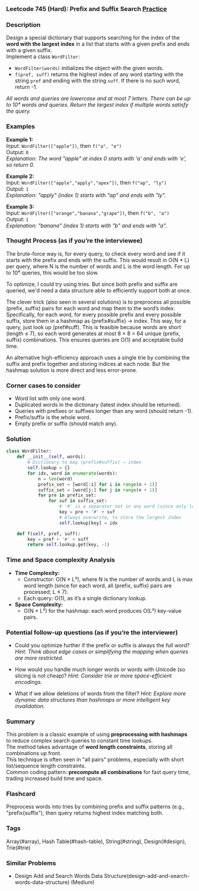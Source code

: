 ### Leetcode 745 (Hard): Prefix and Suffix Search [Practice](https://leetcode.com/problems/prefix-and-suffix-search)

### Description  
Design a special dictionary that supports searching for the index of the **word with the largest index** in a list that starts with a given prefix and ends with a given suffix.  
Implement a class `WordFilter`:
- `WordFilter(words)` initializes the object with the given words.
- `f(pref, suff)` returns the highest index of any word starting with the string `pref` and ending with the string `suff`. If there is no such word, return -1.  

*All words and queries are lowercase and at most 7 letters. There can be up to 10⁴ words and queries. Return the largest index if multiple words satisfy the query.*

### Examples  

**Example 1:**  
Input: `WordFilter(["apple"])`, then `f("a", "e")`  
Output: `0`  
*Explanation: The word "apple" at index 0 starts with 'a' and ends with 'e', so return 0.*

**Example 2:**  
Input: `WordFilter(["apple","apply","apex"])`, then `f("ap", "ly")`  
Output: `1`  
*Explanation: "apply" (index 1) starts with "ap" and ends with "ly".*

**Example 3:**  
Input: `WordFilter(["orange","banana","grape"])`, then `f("b", "a")`  
Output: `1`  
*Explanation: "banana" (index 1) starts with "b" and ends with "a".*

### Thought Process (as if you’re the interviewee)  
The brute-force way is, for every query, to check every word and see if it starts with the prefix and ends with the suffix. This would result in O(N \* L) per query, where N is the number of words and L is the word length. For up to 10⁴ queries, this would be too slow.

To optimize, I could try using tries. But since both prefix and suffix are queried, we'd need a data structure able to efficiently support both at once.

The clever trick (also seen in several solutions) is to preprocess all possible (prefix, suffix) pairs for each word and map them to the word’s index. Specifically, for each word, for every possible prefix and every possible suffix, store them in a hashmap as (prefix#suffix) → index. This way, for a query, just look up (pref#suff). This is feasible because words are short (length ≤ 7), so each word generates at most 8 × 8 = 64 unique (prefix, suffix) combinations. This ensures queries are O(1) and acceptable build time.

An alternative high-efficiency approach uses a single trie by combining the suffix and prefix together and storing indices at each node. But the hashmap solution is more direct and less error-prone.

### Corner cases to consider  
- Word list with only one word.
- Duplicated words in the dictionary (latest index should be returned).
- Queries with prefixes or suffixes longer than any word (should return -1).
- Prefix/suffix is the whole word.
- Empty prefix or suffix (should match any).

### Solution

```python
class WordFilter:
    def __init__(self, words):
        # Dictionary to map (prefix#suffix) → index
        self.lookup = {}
        for idx, word in enumerate(words):
            n = len(word)
            prefix_set = [word[:i] for i in range(n + 1)]
            suffix_set = [word[j:] for j in range(n + 1)]
            for pre in prefix_set:
                for suf in suffix_set:
                    # '#' is a separator not in any word (since only lowercase)
                    key = pre + '#' + suf
                    # Always overwrite, to store the largest index
                    self.lookup[key] = idx

    def f(self, pref, suff):
        key = pref + '#' + suff
        return self.lookup.get(key, -1)
```

### Time and Space complexity Analysis  

- **Time Complexity:**
  - Constructor: O(N × L²), where N is the number of words and L is max word length (since for each word, all (prefix, suffix) pairs are processed; L ≤ 7).
  - Each query: O(1), as it’s a single dictionary lookup.
- **Space Complexity:**
  - O(N × L²) for the hashmap: each word produces O(L²) key-value pairs.

### Potential follow-up questions (as if you’re the interviewer)  

- Could you optimize further if the prefix or suffix is always the full word?
  *Hint: Think about edge cases or simplifying the mapping when queries are more restricted.*

- How would you handle much longer words or words with Unicode (so slicing is not cheap)?
  *Hint: Consider trie or more space-efficient encodings.*

- What if we allow deletions of words from the filter?
  *Hint: Explore more dynamic data structures than hashmaps or more intelligent key invalidation.*

### Summary
This problem is a classic example of using **preprocessing with hashmaps** to reduce complex search queries to constant time lookups.  
The method takes advantage of **word length constraints**, storing all combinations up front.  
This technique is often seen in "all pairs" problems, especially with short list/sequence length constraints.  
Common coding pattern: **precompute all combinations** for fast query time, trading increased build time and space.


### Flashcard
Preprocess words into tries by combining prefix and suffix patterns (e.g., "prefix{suffix"), then query returns highest index matching both.

### Tags
Array(#array), Hash Table(#hash-table), String(#string), Design(#design), Trie(#trie)

### Similar Problems
- Design Add and Search Words Data Structure(design-add-and-search-words-data-structure) (Medium)